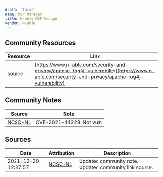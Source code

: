 ```yaml
---
draft: 'false'
name: MSP Manager
title: N-able MSP Manager
vendor: N-able
---
```



## Community Resources
| Resource | Link |
| --- | --- |
| source | [https://www.n-able.com/security-and-privacy/apache-log4j-vulnerability](https://www.n-able.com/security-and-privacy/apache-log4j-vulnerability) |

## Community Notes
| Source | Note |
| --- | --- |
| [NCSC-NL](https://github.com/NCSC-NL/log4shell/blob/main/software/README.md) | CVE-2021-44228: Not vuln </ul> |

## Sources
| Date | Attribution | Description |
| --- | --- | --- |
| 2021-12-20 12:37:57 | [NCSC-NL](https://github.com/NCSC-NL/log4shell/blob/main/software/README.md) | Updated community note. Updated community link source.  |
